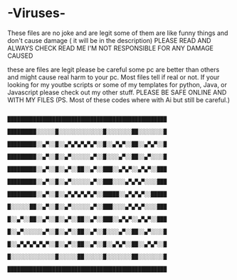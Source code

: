# -Viruses-

These files are no joke and are legit some of them are like funny things and don't cause damage ( it will be in the description) PLEASE READ AND ALWAYS CHECK READ ME I'M NOT RESPONSIBLE FOR ANY DAMAGE CAUSED


these are files are legit please be careful some pc are better than others and might cause real harm to your pc. Most files tell if real or not. If your looking for my youtbe scripts or some of my templates for python, Java, or Javascript please check out my other stuff. PLEASE BE SAFE ONLINE AND WITH MY FILES (PS. Most of these codes where with Ai but still be careful.)


                                          ██████████████████████████████████████████████████
                                          █████████░░░░░░█░░░░░░░░░░░░░░█░░░░░░░░██░░░░░░░░█
                                          █████████░░▄▀░░█░░▄▀▄▀▄▀▄▀▄▀░░█░░▄▀▄▀░░██░░▄▀▄▀░░█
                                          █████████░░▄▀░░█░░▄▀░░░░░░▄▀░░█░░░░▄▀░░██░░▄▀░░░░█
                                          █████████░░▄▀░░█░░▄▀░░██░░▄▀░░███░░▄▀▄▀░░▄▀▄▀░░███
                                          █████████░░▄▀░░█░░▄▀░░░░░░▄▀░░███░░░░▄▀▄▀▄▀░░░░███
                                          █████████░░▄▀░░█░░▄▀▄▀▄▀▄▀▄▀░░█████░░▄▀▄▀▄▀░░█████
                                          █░░░░░░██░░▄▀░░█░░▄▀░░░░░░▄▀░░███░░░░▄▀▄▀▄▀░░░░███
                                          █░░▄▀░░██░░▄▀░░█░░▄▀░░██░░▄▀░░███░░▄▀▄▀░░▄▀▄▀░░███
                                          █░░▄▀░░░░░░▄▀░░█░░▄▀░░██░░▄▀░░█░░░░▄▀░░██░░▄▀░░░░█
                                          █░░▄▀▄▀▄▀▄▀▄▀░░█░░▄▀░░██░░▄▀░░█░░▄▀▄▀░░██░░▄▀▄▀░░█
                                          █░░░░░░░░░░░░░░█░░░░░░██░░░░░░█░░░░░░░░██░░░░░░░░█
                                          ██████████████████████████████████████████████████
